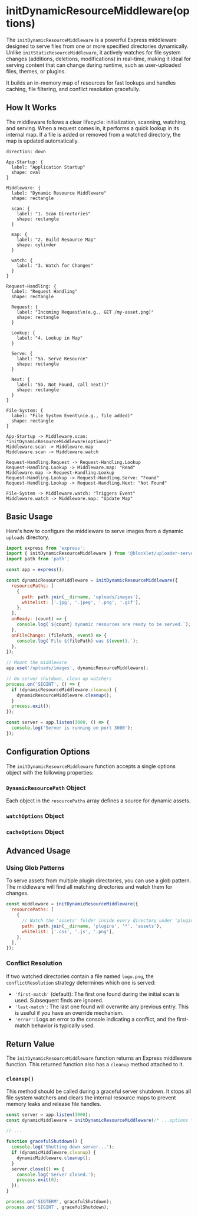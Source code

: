 # initDynamicResourceMiddleware(options)

The `initDynamicResourceMiddleware` is a powerful Express middleware designed to serve files from one or more specified directories dynamically. Unlike `initStaticResourceMiddleware`, it actively watches for file system changes (additions, deletions, modifications) in real-time, making it ideal for serving content that can change during runtime, such as user-uploaded files, themes, or plugins.

It builds an in-memory map of resources for fast lookups and handles caching, file filtering, and conflict resolution gracefully.

## How It Works

The middleware follows a clear lifecycle: initialization, scanning, watching, and serving. When a request comes in, it performs a quick lookup in its internal map. If a file is added or removed from a watched directory, the map is updated automatically.

```d2
direction: down

App-Startup: {
  label: "Application Startup"
  shape: oval
}

Middleware: {
  label: "Dynamic Resource Middleware"
  shape: rectangle

  scan: {
    label: "1. Scan Directories"
    shape: rectangle
  }

  map: {
    label: "2. Build Resource Map"
    shape: cylinder
  }

  watch: {
    label: "3. Watch for Changes"
  }
}

Request-Handling: {
  label: "Request Handling"
  shape: rectangle

  Request: {
    label: "Incoming Request\n(e.g., GET /my-asset.png)"
    shape: rectangle
  }

  Lookup: {
    label: "4. Lookup in Map"
  }

  Serve: {
    label: "5a. Serve Resource"
    shape: rectangle
  }

  Next: {
    label: "5b. Not Found, call next()"
    shape: rectangle
  }
}

File-System: {
  label: "File System Event\n(e.g., file added)"
  shape: rectangle
}

App-Startup -> Middleware.scan: "initDynamicResourceMiddleware(options)"
Middleware.scan -> Middleware.map
Middleware.scan -> Middleware.watch

Request-Handling.Request -> Request-Handling.Lookup
Request-Handling.Lookup -> Middleware.map: "Read"
Middleware.map -> Request-Handling.Lookup
Request-Handling.Lookup -> Request-Handling.Serve: "Found"
Request-Handling.Lookup -> Request-Handling.Next: "Not Found"

File-System -> Middleware.watch: "Triggers Event"
Middleware.watch -> Middleware.map: "Update Map"
```

## Basic Usage

Here's how to configure the middleware to serve images from a dynamic `uploads` directory.

```javascript Server Setup icon=mdi:code
import express from 'express';
import { initDynamicResourceMiddleware } from '@blocklet/uploader-server';
import path from 'path';

const app = express();

const dynamicResourceMiddleware = initDynamicResourceMiddleware({
  resourcePaths: [
    {
      path: path.join(__dirname, 'uploads/images'),
      whitelist: ['.jpg', '.jpeg', '.png', '.gif'],
    },
  ],
  onReady: (count) => {
    console.log(`${count} dynamic resources are ready to be served.`);
  },
  onFileChange: (filePath, event) => {
    console.log(`File ${filePath} was ${event}.`);
  },
});

// Mount the middleware
app.use('/uploads/images', dynamicResourceMiddleware);

// On server shutdown, clean up watchers
process.on('SIGINT', () => {
  if (dynamicResourceMiddleware.cleanup) {
    dynamicResourceMiddleware.cleanup();
  }
  process.exit();
});

const server = app.listen(3000, () => {
  console.log('Server is running on port 3000');
});
```

## Configuration Options

The `initDynamicResourceMiddleware` function accepts a single options object with the following properties:

<x-field data-name="componentDid" data-type="string" data-required="false" data-desc="If provided, the middleware will only activate if the current component's DID matches this value."></x-field>
<x-field data-name="resourcePaths" data-type="DynamicResourcePath[]" data-required="true" data-desc="An array of objects defining the directories to watch and serve."></x-field>
<x-field data-name="watchOptions" data-type="object" data-required="false" data-desc="Configuration for the file system watcher."></x-field>
<x-field data-name="cacheOptions" data-type="object" data-required="false" data-desc="Configuration for HTTP caching headers."></x-field>
<x-field data-name="onFileChange" data-type="(filePath: string, event: string) => void" data-required="false" data-desc="A callback function that triggers when a file is changed, added, or deleted. The `event` can be 'change', 'rename', or 'delete'."></x-field>
<x-field data-name="onReady" data-type="(resourceCount: number) => void" data-required="false" data-desc="A callback that runs after the initial scan is complete and when the resource map changes, providing the total count of available resources."></x-field>
<x-field data-name="setHeaders" data-type="(res, filePath, stat) => void" data-required="false" data-desc="A function to set custom headers on the response before serving a file."></x-field>
<x-field data-name="conflictResolution" data-type="'first-match' | 'last-match' | 'error'" data-default="'first-match'" data-required="false" data-desc="Strategy to handle filename collisions when multiple directories contain a file with the same name."></x-field>

### `DynamicResourcePath` Object

Each object in the `resourcePaths` array defines a source for dynamic assets.

<x-field data-name="path" data-type="string" data-required="true" data-desc="The absolute path to the directory. It supports glob patterns (e.g., `/path/to/plugins/*/assets`) to watch multiple matching directories."></x-field>
<x-field data-name="whitelist" data-type="string[]" data-required="false" data-desc="An array of file extensions (e.g., `['.png', '.svg']`) to include. If specified, only files with these extensions will be served."></x-field>
<x-field data-name="blacklist" data-type="string[]" data-required="false" data-desc="An array of file extensions to exclude."></x-field>

### `watchOptions` Object

<x-field data-name="ignorePatterns" data-type="string[]" data-required="false" data-desc="An array of string patterns or regular expressions to ignore during watching."></x-field>
<x-field data-name="persistent" data-type="boolean" data-default="true" data-required="false" data-desc="If `true`, the process will continue running as long as files are being watched."></x-field>
<x-field data-name="usePolling" data-type="boolean" data-required="false" data-desc="Whether to use polling for watching files. Can be necessary for certain network file systems."></x-field>
<x-field data-name="depth" data-type="number" data-required="false" data-desc="The depth of subdirectories to watch. If `undefined`, it watches recursively."></x-field>

### `cacheOptions` Object

<x-field data-name="maxAge" data-type="string | number" data-default="'365d'" data-required="false" data-desc="Sets the `Cache-Control` max-age header. Can be a number in milliseconds or a string like `'365d'`."></x-field>
<x-field data-name="immutable" data-type="boolean" data-default="true" data-required="false" data-desc="If `true`, adds the `immutable` directive to the `Cache-Control` header."></x-field>
<x-field data-name="etag" data-type="boolean" data-required="false" data-desc="Whether to enable ETag generation."></x-field>
<x-field data-name="lastModified" data-type="boolean" data-required="false" data-desc="Whether to enable the `Last-Modified` header."></x-field>

## Advanced Usage

### Using Glob Patterns

To serve assets from multiple plugin directories, you can use a glob pattern. The middleware will find all matching directories and watch them for changes.

```javascript Glob Pattern Example icon=mdi:folder-search-outline
const middleware = initDynamicResourceMiddleware({
  resourcePaths: [
    {
      // Watch the 'assets' folder inside every directory under 'plugins'
      path: path.join(__dirname, 'plugins', '*', 'assets'),
      whitelist: ['.css', '.js', '.png'],
    },
  ],
});
```

### Conflict Resolution

If two watched directories contain a file named `logo.png`, the `conflictResolution` strategy determines which one is served:

-   `'first-match'` (default): The first one found during the initial scan is used. Subsequent finds are ignored.
-   `'last-match'`: The last one found will overwrite any previous entry. This is useful if you have an override mechanism.
-   `'error'`: Logs an error to the console indicating a conflict, and the first-match behavior is typically used.

## Return Value

The `initDynamicResourceMiddleware` function returns an Express middleware function. This returned function also has a `cleanup` method attached to it.

### `cleanup()`

This method should be called during a graceful server shutdown. It stops all file system watchers and clears the internal resource maps to prevent memory leaks and release file handles.

```javascript Cleanup Example icon=mdi:power-plug-off
const server = app.listen(3000);
const dynamicMiddleware = initDynamicResourceMiddleware(/* ...options */);

// ...

function gracefulShutdown() {
  console.log('Shutting down server...');
  if (dynamicMiddleware.cleanup) {
    dynamicMiddleware.cleanup();
  }
  server.close(() => {
    console.log('Server closed.');
    process.exit(0);
  });
}

process.on('SIGTERM', gracefulShutdown);
process.on('SIGINT', gracefulShutdown);
```